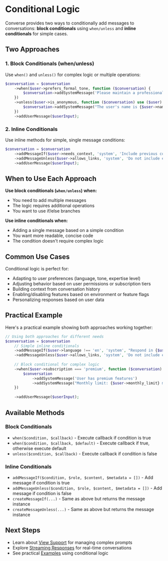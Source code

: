 # Conditional Logic

Converse provides two ways to conditionally add messages to conversations: **block conditionals** using `when/unless` and **inline conditionals** for simple cases.

## Two Approaches

### 1. Block Conditionals (when/unless)

Use `when()` and `unless()` for complex logic or multiple operations:

```php
$conversation = $conversation
    ->when($user->prefers_formal_tone, function ($conversation) {
        $conversation->addSystemMessage('Please maintain a professional tone.');
    })
    ->unless($user->is_anonymous, function ($conversation) use ($user) {
        $conversation->addSystemMessage("The user's name is {$user->name}.");
    })
    ->addUserMessage($userInput);
```

### 2. Inline Conditionals

Use inline methods for simple, single message conditions:

```php
$conversation = $conversation
    ->addMessageIf($user->needs_context, 'system', 'Include previous context in responses.')
    ->addMessageUnless($user->allows_links, 'system', 'Do not include external links.')
    ->addUserMessage($userInput);
```

## When to Use Each Approach

**Use block conditionals (`when/unless`) when:**
- You need to add multiple messages
- The logic requires additional operations
- You want to use if/else branches

**Use inline conditionals when:**
- Adding a single message based on a simple condition
- You want more readable, concise code
- The condition doesn't require complex logic

## Common Use Cases

Conditional logic is perfect for:
- Adapting to user preferences (language, tone, expertise level)
- Adjusting behavior based on user permissions or subscription tiers
- Building context from conversation history
- Enabling/disabling features based on environment or feature flags
- Personalizing responses based on user data

## Practical Example

Here's a practical example showing both approaches working together:

```php
// Using both approaches for different needs
$conversation = $conversation
    // Simple inline conditionals
    ->addMessageIf($user->language !== 'en', 'system', "Respond in {$user->language}")
    ->addMessageUnless($user->allows_links, 'system', 'Do not include external URLs')
    
    // Block conditional for complex logic
    ->when($user->subscription === 'premium', function ($conversation) use ($user) {
        $conversation
            ->addSystemMessage('User has premium features')
            ->addSystemMessage("Monthly limit: {$user->monthly_limit} messages");
    })
    
    ->addUserMessage($userInput);
```

## Available Methods

### Block Conditionals
- `when($condition, $callback)` - Execute callback if condition is true
- `when($condition, $callback, $default)` - Execute callback if true, otherwise execute default
- `unless($condition, $callback)` - Execute callback if condition is false

### Inline Conditionals
- `addMessageIf($condition, $role, $content, $metadata = [])` - Add message if condition is true
- `addMessageUnless($condition, $role, $content, $metadata = [])` - Add message if condition is false
- `createMessageIf(...)` - Same as above but returns the message instance
- `createMessageUnless(...)` - Same as above but returns the message instance

## Next Steps

- Learn about [View Support](/guide/view-support) for managing complex prompts
- Explore [Streaming Responses](/guide/streaming) for real-time conversations
- See practical [Examples](/examples/basic-chat) using conditional logic 